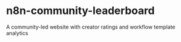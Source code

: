 # n8n-community-leaderboard

A community-led website with creator ratings and workflow template analytics
